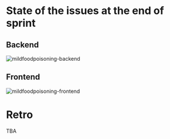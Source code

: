 # State of the issues at the end of sprint

## Backend
![mildfoodpoisoning-backend](/mildfoodpoisoning-back.png)

## Frontend
![mildfoodpoisoning-frontend](/mildfoodpoisoning-front.png)

# Retro

TBA

